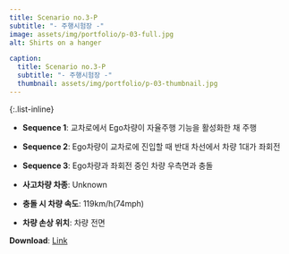 ```yaml
---
title: Scenario no.3-P
subtitle: "- 주행시험장 -"
image: assets/img/portfolio/p-03-full.jpg
alt: Shirts on a hanger

caption:
  title: Scenario no.3-P
  subtitle: "- 주행시험장 -"
  thumbnail: assets/img/portfolio/p-03-thumbnail.jpg
--- 
```


{:.list-inline}
- **Sequence 1**: 교차로에서 Ego차량이 자율주행 기능을 활성화한 채 주행
- **Sequence 2**: Ego차량이 교차로에 진입할 때 반대 차선에서 차량 1대가 좌회전
- **Sequence 3**: Ego차량과 좌회전 중인 차량 우측면과 충돌

- **사고차량 차종**: Unknown
- **충돌 시 차량 속도**: 119km/h(74mph)
- **차량 손상 위치**: 차량 전면

**Download**: [Link  ](https://gofile.me/5HZpx/0BOMqXAaQ)

